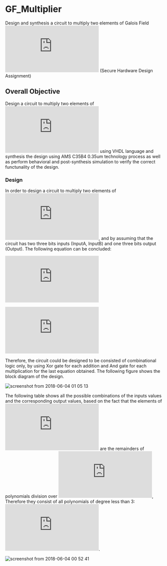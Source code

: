 # GF_Multiplier
Design and synthesis a circuit to multiply two elements of Galois Field ![](http://latex.codecogs.com/png.latex?%5Cdpi%7B100%7D%20%5Cfn_jvn%20%5Csmall%202%5E3) (Secure Hardware Design Assignment)

## Overall Objective
Design a circuit to multiply two elements of  ![](http://latex.codecogs.com/png.latex?%5Cdpi%7B100%7D%20%5Cfn_jvn%20%5Csmall%20GF%282%5E3%29%20%3D%20Z_2%5BX%5D/X%5E3%20&plus;%20X%5E2%20&plus;%201)  using VHDL language and synthesis the design using AMS C35B4 0.35um technology process as well as perform behavioral and post-synthesis simulation to verify the correct functunality of the design.

### Design
In order to design a circuit to multiply two elements of ![](http://latex.codecogs.com/png.latex?%5Cdpi%7B100%7D%20%5Cfn_jvn%20%5Csmall%20GF%282%5E3%29%20%3D%20Z_2%5BX%5D/X%5E3%20&plus;%20X%5E2%20&plus;%201), and by assuming that the circuit has two three bits inputs (InputA, InputB) and one three bits output (Output). The following equation can be concluded:

![](http://latex.codecogs.com/png.latex?%5Cdpi%7B100%7D%20%5Cfn_jvn%20%5Csmall%20Output%20%3D%20InputA%20x%20InputB%20%3D%20ABC.DEF%20%3D%20%28AX%5E2%20&plus;%20BX%20&plus;%20C%29.%28%20DX%5E2%20&plus;%20EX%20&plus;%20F%29) 
>>
![](http://latex.codecogs.com/png.latex?%5Cdpi%7B200%7D%20%5Cfn_jvn%20%5Ctiny%20Output%20%3D%20%28AD%20&plus;%20AE%20&plus;%20BD%20&plus;%20AF%20&plus;%20BE%20&plus;%20CD%29X%5E2%20&plus;%20%28AD%20&plus;%20BF%20&plus;%20CE%29X%20&plus;%20%28AD%20&plus;%20AE%20&plus;%20BD%20&plus;%20CF%29)

Therefore, the circuit could be designed to be consisted of combinational logic only, by using Xor gate for each addition and And
gate for each multiplication for the last equation obtained. The following figure shows the block diagram of the design.

![screenshot from 2018-06-04 01 05 13](https://user-images.githubusercontent.com/28307467/40892183-7f1cc44c-6793-11e8-84a9-c58f502fd09e.png)

The following table shows all the possible combinations of the inputs values and the corresponding output values, based on the fact that the elements of ![](http://latex.codecogs.com/png.latex?%5Cdpi%7B100%7D%20%5Cfn_jvn%20%5Csmall%20GF%282%5E3%29) are the remainders of polynomials division over ![](http://latex.codecogs.com/png.latex?%5Cdpi%7B100%7D%20%5Cfn_jvn%20%5Csmall%20X%5E3%20&plus;%20X%5E2%20&plus;%201), Therefore they consist of all polynomials of degree less than 3: ![](http://latex.codecogs.com/png.latex?%5Cdpi%7B100%7D%20%5Cfn_jvn%20%5Csmall%20GF%288%29%3D%20%280%2C%20X%2C%20X%5E2%20%2C%20X%5E2%20&plus;%201%2C%20X%5E2%20&plus;%20X%20&plus;%201%2C%20X%20&plus;%201%2C%20X%5E2%20&plus;%20X%2C%201%29).

![screenshot from 2018-06-04 00 52 41](https://user-images.githubusercontent.com/28307467/40892124-80fea394-6792-11e8-8db1-a9c01c28961d.png)
